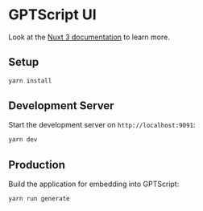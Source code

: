# GPTScript UI

Look at the [Nuxt 3 documentation](https://nuxt.com/docs/getting-started/introduction) to learn more.

## Setup

```bash
yarn install
```

## Development Server

Start the development server on `http://localhost:9091`:

```bash
yarn dev
```

## Production

Build the application for embedding into GPTScript:

```bash
yarn run generate
```
